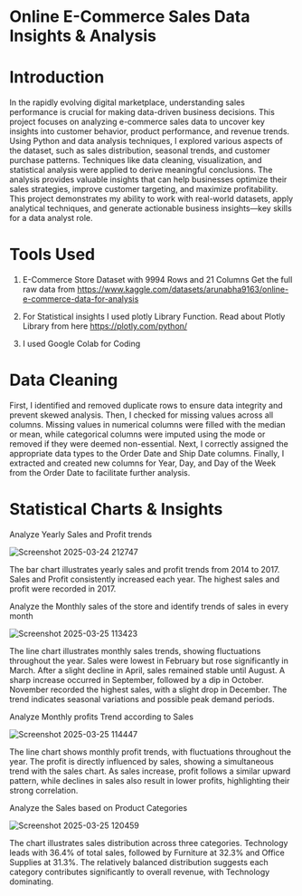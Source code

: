 # Online  E-Commerce Sales Data Insights & Analysis

 # Introduction

 In the rapidly evolving digital marketplace, understanding sales performance is crucial for making data-driven business decisions. This project focuses on analyzing e-commerce sales data to uncover key insights into customer behavior, product performance, and revenue trends.
Using Python and data analysis techniques, I explored various aspects of the dataset, such as sales distribution, seasonal trends, and customer purchase patterns. Techniques like data cleaning, visualization, and statistical analysis were applied to derive meaningful conclusions. The analysis provides valuable insights that can help businesses optimize their sales strategies, improve customer targeting, and maximize profitability.
This project demonstrates my ability to work with real-world datasets, apply analytical techniques, and generate actionable business insights—key skills for a data analyst role.

# Tools Used

1. E-Commerce Store Dataset  with 9994 Rows and 21 Columns
  Get the full raw data from https://www.kaggle.com/datasets/arunabha9163/online-e-commerce-data-for-analysis
 
2. For Statistical insights I used  plotly Library Function.  Read about Plotly Library from here https://plotly.com/python/
3. I used Google Colab for Coding 

# Data Cleaning

First, I identified and removed duplicate rows to ensure data integrity and prevent skewed analysis. Then, I checked for missing values across all columns. Missing values in numerical columns were filled with the median or mean, while categorical columns were imputed using the mode or removed if they were deemed non-essential.
Next, I correctly assigned the appropriate data types to the Order Date and Ship Date columns. Finally, I extracted and created new columns for Year, Day, and Day of the Week from the Order Date to facilitate further analysis.

 # Statistical Charts & Insights 

Analyze Yearly Sales and Profit trends

![Screenshot 2025-03-24 212747](https://github.com/user-attachments/assets/9c80d7f6-f7c4-454e-b500-2eaf66d2b17f)

The bar chart illustrates yearly sales and profit trends from 2014 to 2017. Sales and Profit consistently increased each year. The highest sales and profit were recorded in 2017.

Analyze the Monthly sales of the store and identify trends of sales in every month

![Screenshot 2025-03-25 113423](https://github.com/user-attachments/assets/6b17c43a-1535-484e-a60e-ee8c62f5a2d3)

The line chart illustrates monthly sales trends, showing fluctuations throughout the year. Sales were lowest in February but rose significantly in March. After a slight decline in April, sales remained stable until August. A sharp increase occurred in September, followed by a dip in October. November recorded the highest sales, with a slight drop in December. The trend indicates seasonal variations and possible peak demand periods.

Analyze Monthly profits Trend according to Sales

![Screenshot 2025-03-25 114447](https://github.com/user-attachments/assets/6cd1e383-6c84-4ad9-a00b-63314254b088)

The line chart shows monthly profit trends, with fluctuations throughout the year. The profit is directly influenced by sales, showing a simultaneous trend with the sales chart. As sales increase, profit follows a similar upward pattern, while declines in sales also result in lower profits, highlighting their strong correlation.

Analyze the Sales based on Product Categories

![Screenshot 2025-03-25 120459](https://github.com/user-attachments/assets/d1e63183-7616-461f-a432-bbbd8057db5c)

The chart illustrates sales distribution across three categories. Technology leads with 36.4% of total sales, followed by Furniture at 32.3% and Office Supplies at 31.3%. The relatively balanced distribution suggests each category contributes significantly to overall revenue, with Technology dominating.










